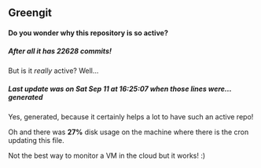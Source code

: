 ## Greengit

#### Do you wonder why this repository is so active?

##### After all it has 22628 commits!

But is it *really* active? Well...

##### Last update was on Sat Sep 11 at 16:25:07 when those lines were... generated

Yes, generated, because it certainly helps a lot to have such an active repo!

Oh and there was **27%** disk usage on the machine
where there is the cron updating this file.

Not the best way to monitor a VM in the cloud but it works! :)
